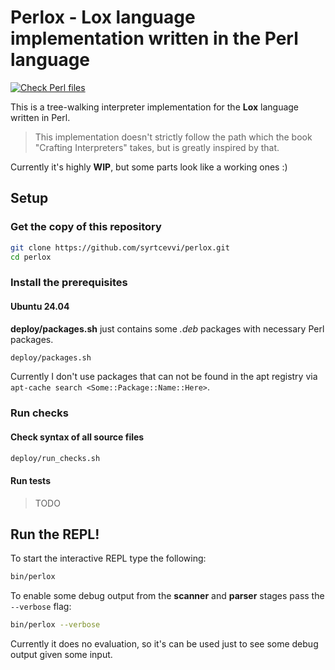 # Perlox - Lox language implementation written in the Perl language

[![Check Perl files](https://github.com/syrtcevvi/perlox/actions/workflows/ci.yml/badge.svg)](https://github.com/syrtcevvi/perlox/actions/workflows/ci.yml)

This is a tree-walking interpreter implementation for the **Lox** language written in Perl.

> This implementation doesn't strictly follow the path which the book "Crafting Interpreters" takes, but is greatly inspired by that.

Currently it's highly **WIP**, but some parts look like a working ones :)

## Setup

### Get the copy of this repository

```bash
git clone https://github.com/syrtcevvi/perlox.git
cd perlox
```

### Install the prerequisites
#### Ubuntu 24.04

**deploy/packages.sh** just contains some *.deb* packages with necessary Perl packages.

```bash
deploy/packages.sh
```

Currently I don't use packages that can not be found in the apt registry via `apt-cache search <Some::Package::Name::Here>`.

### Run checks
#### Check syntax of all source files

```bash
deploy/run_checks.sh
```

#### Run tests

> TODO

## Run the REPL!

To start the interactive REPL type the following:

```bash
bin/perlox
```

To enable some debug output from the **scanner** and **parser** stages pass the `--verbose` flag:
```bash
bin/perlox --verbose
```

Currently it does no evaluation, so it's can be used just to see some debug output given some input.

